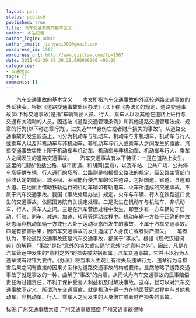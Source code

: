 ```yaml
---
layout: post
status: publish
published: true
title: 汽车交通事故的基本含义
author: 本站记者
author_login: admin
author_email: jiangwei909@gmail.com
wordpress_id: 1567
wordpress_url: http://www.gzjtlaw.com/?p=1567
date: 2011-05-29 09:30:28.000000000 +08:00
categories:
- 交通常识
tags: []
comments: []
---
```

　　汽车交通事故的基本含义　　本文所指汽车交通事故的外延较道路交通事故的外延狭窄。根据《道路交通事故处理办法》(以下称《办法》)的规定，道路交通事故(以下称交通事故)是指&ldquo;车辆驾驶人员、行人、乘车人以及其他在道路上进行与交通有关活动的人员，因违法《道路交通管理条例》和其他道路交通管理法规、规章的行为(以下称违章行为)，过失造****身伤亡或者财产损失的事故&rdquo;。从道路交通事故的发生形态上，可分为机动车与机动车、机动车与非机动车、机动车与行人或乘车人以及非机动车与非机动车、非机动车与行人或乘车人之间发生的事故。汽车交通事故实质上限于机动车与机动车、机动车与非机动车、机动车与行人、乘车人之间发生的道路交通事故。　　汽车交通事故有以下特征：一是在道路上发生。这里的&ldquo;道路&rdquo;包括公路、城市街道、和胡同(里巷)，以及车站、公共广场、公共停车场等供车辆、行人通行的场所。公路则是指根据公路法的规定，经公路主管部门验收认定的城间、城乡间、乡间能行使汽车的公共道路，包括国道、省道、县道和乡道。在地面上借助铁轨运行的机动车辆如有轨电车、火车所造成的交通事故，不属于汽车交通事故。我国《事故处理办法》规定，火车与车辆、行人在铁路道口发生的交通事故，依照国务院有关规定处理。二是发生在机动车与机动车、非机动车、行人、乘车人之间。三是在汽车营运过程中发生，即至少有一方车辆处于启动、行驶、刹车、减速、加速、转弯等运动过程中。机动车辆一方处于正确的停放状态而非机动车辆一方或行人处于运动状态所发生的事故，不属于汽车交通事故。四是有损害后果，因汽车交通事故的发生造成了人身伤亡或者财产损失。　　笔者认为，不论道路交通事故还是汽车交通事故，都属于&ldquo;事故&rdquo;。根据《现代汉语词典》的解释，&ldquo;事故&rdquo;是指&ldquo;意外的损失或灾祸&rdquo;;&ldquo;意外&rdquo;指&ldquo;意料之外&rdquo;。因此，凡是在汽车营运中发生的&ldquo;意料之外&rdquo;的损失或灾祸都属于汽车交通事故，它并不以行为人违章或有过错为要件。《办法》将当事人主观上有过失及违章行为、违章行为与损害后果之间有直接的因果关系作为道路交通事故的构成要件，显然忽略了道路交通事故了就是事故的一种，曲解了&ldquo;事故&rdquo;的内涵，从而认为汽车交通事故的民事赔偿责任为过错责任，不利于保护受害人利益和及时解决事故。这样，就可以对汽车交通事故下定义，所谓汽车交通事故，就是机动车辆一方在地面营运过程中与其他机动车、非机动车、行人、乘车人之间发生的人身伤亡或者财产损失的事故。标签:广州交通事故索赔 广州交通事故赔偿 广州交通事故律师
